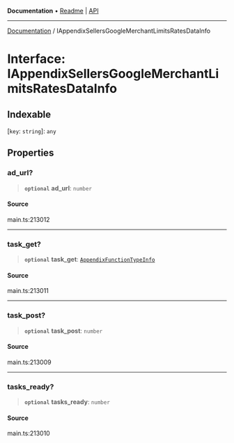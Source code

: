 **Documentation** • [Readme](../README.md) \| [API](../globals.md)

***

[Documentation](../README.md) / IAppendixSellersGoogleMerchantLimitsRatesDataInfo

# Interface: IAppendixSellersGoogleMerchantLimitsRatesDataInfo

## Indexable

 \[`key`: `string`\]: `any`

## Properties

### ad\_url?

> **`optional`** **ad\_url**: `number`

#### Source

main.ts:213012

***

### task\_get?

> **`optional`** **task\_get**: [`AppendixFunctionTypeInfo`](../classes/AppendixFunctionTypeInfo.md)

#### Source

main.ts:213011

***

### task\_post?

> **`optional`** **task\_post**: `number`

#### Source

main.ts:213009

***

### tasks\_ready?

> **`optional`** **tasks\_ready**: `number`

#### Source

main.ts:213010
